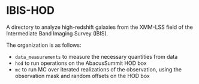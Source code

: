 # IBIS-HOD
A directory to analyze high-redshift galaxies from the XMM-LSS field of the Intermediate Band Imaging Survey (IBIS).

The organization is as follows:
- `data_measurements` to measure the necessary quantities from data
- `hod` to run operations on the AbacusSummit HOD box
- `mc` to run MC over iterated realizations of the observation, using the observation mask and random offsets on the HOD box